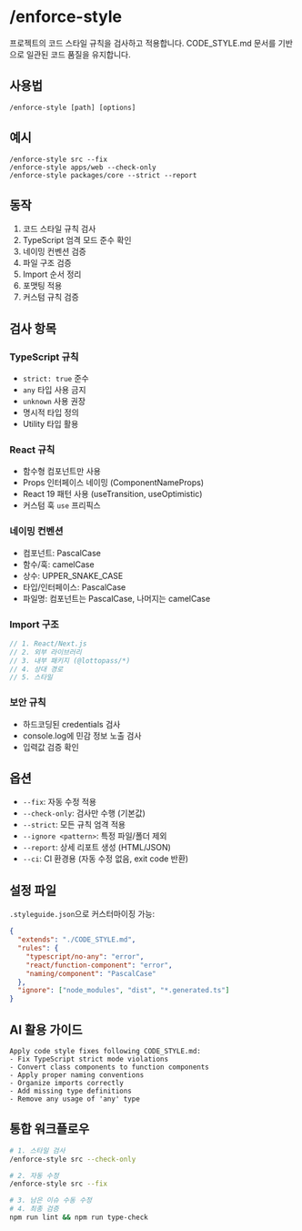 # /enforce-style

프로젝트의 코드 스타일 규칙을 검사하고 적용합니다. CODE_STYLE.md 문서를 기반으로 일관된 코드 품질을 유지합니다.

## 사용법
```
/enforce-style [path] [options]
```

## 예시
```
/enforce-style src --fix
/enforce-style apps/web --check-only
/enforce-style packages/core --strict --report
```

## 동작
1. 코드 스타일 규칙 검사
2. TypeScript 엄격 모드 준수 확인
3. 네이밍 컨벤션 검증
4. 파일 구조 검증
5. Import 순서 정리
6. 포맷팅 적용
7. 커스텀 규칙 검증

## 검사 항목

### TypeScript 규칙
- `strict: true` 준수
- `any` 타입 사용 금지
- `unknown` 사용 권장
- 명시적 타입 정의
- Utility 타입 활용

### React 규칙
- 함수형 컴포넌트만 사용
- Props 인터페이스 네이밍 (ComponentNameProps)
- React 19 패턴 사용 (useTransition, useOptimistic)
- 커스텀 훅 `use` 프리픽스

### 네이밍 컨벤션
- 컴포넌트: PascalCase
- 함수/훅: camelCase
- 상수: UPPER_SNAKE_CASE
- 타입/인터페이스: PascalCase
- 파일명: 컴포넌트는 PascalCase, 나머지는 camelCase

### Import 구조
```typescript
// 1. React/Next.js
// 2. 외부 라이브러리
// 3. 내부 패키지 (@lottopass/*)
// 4. 상대 경로
// 5. 스타일
```

### 보안 규칙
- 하드코딩된 credentials 검사
- console.log에 민감 정보 노출 검사
- 입력값 검증 확인

## 옵션
- `--fix`: 자동 수정 적용
- `--check-only`: 검사만 수행 (기본값)
- `--strict`: 모든 규칙 엄격 적용
- `--ignore <pattern>`: 특정 파일/폴더 제외
- `--report`: 상세 리포트 생성 (HTML/JSON)
- `--ci`: CI 환경용 (자동 수정 없음, exit code 반환)

## 설정 파일
`.styleguide.json`으로 커스터마이징 가능:
```json
{
  "extends": "./CODE_STYLE.md",
  "rules": {
    "typescript/no-any": "error",
    "react/function-component": "error",
    "naming/component": "PascalCase"
  },
  "ignore": ["node_modules", "dist", "*.generated.ts"]
}
```

## AI 활용 가이드
```
Apply code style fixes following CODE_STYLE.md:
- Fix TypeScript strict mode violations
- Convert class components to function components
- Apply proper naming conventions
- Organize imports correctly
- Add missing type definitions
- Remove any usage of 'any' type
```

## 통합 워크플로우
```bash
# 1. 스타일 검사
/enforce-style src --check-only

# 2. 자동 수정
/enforce-style src --fix

# 3. 남은 이슈 수동 수정
# 4. 최종 검증
npm run lint && npm run type-check
```